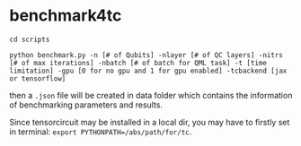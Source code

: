 # benchmark4tc

`cd scripts`

`python benchmark.py -n [# of Qubits] -nlayer [# of QC layers] -nitrs [# of max iterations] -nbatch [# of batch for QML task] -t [time limitation] -gpu [0 for no gpu and 1 for gpu enabled] -tcbackend [jax or tensorflow]`

then a `.json` file will be created in data folder which contains the information of benchmarking parameters and results.

Since tensorcircuit may be installed in a local dir, you may have to firstly set in terminal: `export PYTHONPATH=/abs/path/for/tc`.
